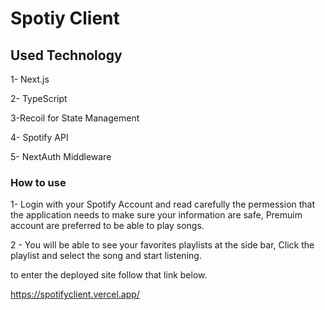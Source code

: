 # Spotiy Client

## Used Technology

1- Next.js

2- TypeScript

3-Recoil for State Management

4- Spotify API 

5- NextAuth Middleware 


### How to use

1- Login with your Spotify Account and read carefully the permession that the application needs to make sure your information are safe, Premuim account are preferred to be able to play songs.

2 - You will be able to see your favorites playlists at the side bar, Click the playlist and select the song and start listening.

to enter the deployed site follow that link below.

https://spotifyclient.vercel.app/
